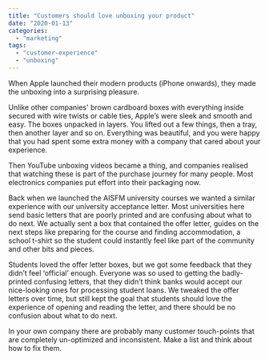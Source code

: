 ```yaml
---
title: "Customers should love unboxing your product"
date: "2020-01-13"
categories: 
  - "marketing"
tags: 
  - "customer-experience"
  - "unboxing"
---
```


When Apple launched their modern products (iPhone onwards), they made the unboxing into a surprising pleasure.

Unlike other companies' brown cardboard boxes with everything inside secured with wire twists or cable ties, Apple’s were sleek and smooth and easy. The boxes unpacked in layers. You lifted out a few things, then a tray, then another layer and so on. Everything was beautiful, and you were happy that you had spent some extra money with a company that cared about your experience.

Then YouTube unboxing videos became a thing, and companies realised that watching these is part of the purchase journey for many people. Most electronics companies put effort into their packaging now.

Back when we launched the AISFM university courses we wanted a similar experience with our university acceptance letter. Most universities here send basic letters that are poorly printed and are confusing about what to do next. We actually sent a box that contained the offer letter, guides on the next steps like preparing for the course and finding accommodation, a school t-shirt so the student could instantly feel like part of the community and other bits and pieces.

Students loved the offer letter boxes, but we got some feedback that they didn’t feel ‘official’ enough. Everyone was so used to getting the badly-printed confusing letters, that they didn’t think banks would accept our nice-looking ones for processing student loans. We tweaked the offer letters over time, but still kept the goal that students should love the experience of opening and reading the letter, and there should be no confusion about what to do next.

In your own company there are probably many customer touch-points that are completely un-optimized and inconsistent. Make a list and think about how to fix them.
